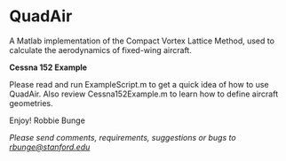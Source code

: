 QuadAir
=======

A Matlab implementation of the Compact Vortex Lattice Method, used to calculate the aerodynamics of fixed-wing aircraft.

**Cessna 152 Example**

Please read and run ExampleScript.m to get a quick idea of how to use QuadAir.  Also review Cessna152Example.m to learn how to define 
aircraft geometries.

Enjoy!
Robbie Bunge

*Please send comments, requirements, suggestions or bugs to rbunge@stanford.edu*
